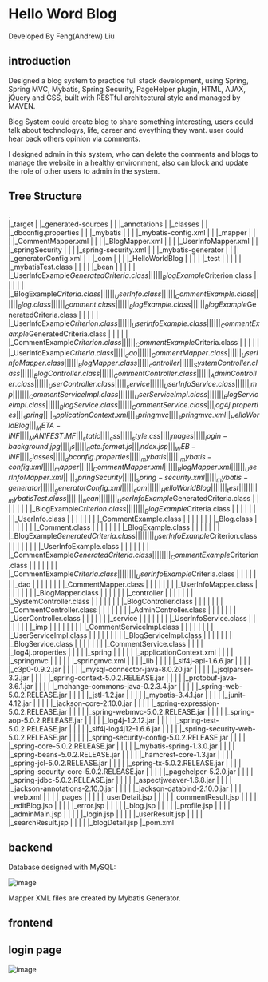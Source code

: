# Hello Word Blog
Developed By Feng(Andrew) Liu
## introduction 
Designed a blog system to practice full stack development, using Spring, Spring MVC, Mybatis, Spring Security, PageHelper plugin, HTML, AJAX, jQuery and CSS, built with RESTful architectural style and managed by MAVEN.

Blog System could create blog to share something interesting, users could talk about technologys, life, career and eveything they want. user could hear back others opinion via comments.

I designed admin in this system, who can delete the comments and blogs to manage the website in a healthy environment, also can block and update the role of other users to admin in the system.

## Tree Structure
.<br/>
|_target
| |_generated-sources
| | |_annotations
| |_classes
| | |_dbconfig.properties
| | |_mybatis
| | | |_mybatis-config.xml
| | |_mapper
| | | |_CommentMapper.xml
| | | |_BlogMapper.xml
| | | |_UserInfoMapper.xml
| | |_springSecurity
| | | |_spring-security.xml
| | |_mybatis-generator
| | | |_generatorConfig.xml
| | |_com
| | | |_HelloWorldBlog
| | | | |_test
| | | | | |_mybatisTest.class
| | | | |_bean
| | | | | |_UserInfoExample$GeneratedCriteria.class
| | | | | |_BlogExample$Criterion.class
| | | | | |_BlogExample$Criteria.class
| | | | | |_UserInfo.class
| | | | | |_CommentExample.class
| | | | | |_Blog.class
| | | | | |_Comment.class
| | | | | |_BlogExample.class
| | | | | |_BlogExample$GeneratedCriteria.class
| | | | | |_UserInfoExample$Criterion.class
| | | | | |_UserInfoExample.class
| | | | | |_CommentExample$GeneratedCriteria.class
| | | | | |_CommentExample$Criterion.class
| | | | | |_CommentExample$Criteria.class
| | | | | |_UserInfoExample$Criteria.class
| | | | |_dao
| | | | | |_CommentMapper.class
| | | | | |_UserInfoMapper.class
| | | | | |_BlogMapper.class
| | | | |_controller
| | | | | |_SystemController.class
| | | | | |_BlogController.class
| | | | | |_CommentController.class
| | | | | |_AdminController.class
| | | | | |_UserController.class
| | | | |_service
| | | | | |_UserInfoService.class
| | | | | |_imp
| | | | | | |_CommentServiceImpl.class
| | | | | | |_UserServiceImpl.class
| | | | | | |_BlogServiceImpl.class
| | | | | |_BlogService.class
| | | | | |_CommentService.class
| | |_log4j.properties
| | |_spring
| | | |_applicationContext.xml
| | |_springmvc
| | | |_springmvc.xml
| |_HelloWorldBlog
| | |_META-INF
| | | |_MANIFEST.MF
| | |_static
| | | |_css
| | | | |_style.css
| | | |_images
| | | | |_login-background.jpg
| | | |_js
| | | | |_date.format.js
| | |_index.jsp
| | |_WEB-INF
| | | |_classes
| | | | |_dbconfig.properties
| | | | |_mybatis
| | | | | |_mybatis-config.xml
| | | | |_mapper
| | | | | |_CommentMapper.xml
| | | | | |_BlogMapper.xml
| | | | | |_UserInfoMapper.xml
| | | | |_springSecurity
| | | | | |_spring-security.xml
| | | | |_mybatis-generator
| | | | | |_generatorConfig.xml
| | | | |_com
| | | | | |_HelloWorldBlog
| | | | | | |_test
| | | | | | | |_mybatisTest.class
| | | | | | |_bean
| | | | | | | |_UserInfoExample$GeneratedCriteria.class
| | | | | | | |_BlogExample$Criterion.class
| | | | | | | |_BlogExample$Criteria.class
| | | | | | | |_UserInfo.class
| | | | | | | |_CommentExample.class
| | | | | | | |_Blog.class
| | | | | | | |_Comment.class
| | | | | | | |_BlogExample.class
| | | | | | | |_BlogExample$GeneratedCriteria.class
| | | | | | | |_UserInfoExample$Criterion.class
| | | | | | | |_UserInfoExample.class
| | | | | | | |_CommentExample$GeneratedCriteria.class
| | | | | | | |_CommentExample$Criterion.class
| | | | | | | |_CommentExample$Criteria.class
| | | | | | | |_UserInfoExample$Criteria.class
| | | | | | |_dao
| | | | | | | |_CommentMapper.class
| | | | | | | |_UserInfoMapper.class
| | | | | | | |_BlogMapper.class
| | | | | | |_controller
| | | | | | | |_SystemController.class
| | | | | | | |_BlogController.class
| | | | | | | |_CommentController.class
| | | | | | | |_AdminController.class
| | | | | | | |_UserController.class
| | | | | | |_service
| | | | | | | |_UserInfoService.class
| | | | | | | |_imp
| | | | | | | | |_CommentServiceImpl.class
| | | | | | | | |_UserServiceImpl.class
| | | | | | | | |_BlogServiceImpl.class
| | | | | | | |_BlogService.class
| | | | | | | |_CommentService.class
| | | | |_log4j.properties
| | | | |_spring
| | | | | |_applicationContext.xml
| | | | |_springmvc
| | | | | |_springmvc.xml
| | | |_lib
| | | | |_slf4j-api-1.6.6.jar
| | | | |_c3p0-0.9.2.jar
| | | | |_mysql-connector-java-8.0.20.jar
| | | | |_jsqlparser-3.2.jar
| | | | |_spring-context-5.0.2.RELEASE.jar
| | | | |_protobuf-java-3.6.1.jar
| | | | |_mchange-commons-java-0.2.3.4.jar
| | | | |_spring-web-5.0.2.RELEASE.jar
| | | | |_jstl-1.2.jar
| | | | |_mybatis-3.4.1.jar
| | | | |_junit-4.12.jar
| | | | |_jackson-core-2.10.0.jar
| | | | |_spring-expression-5.0.2.RELEASE.jar
| | | | |_spring-webmvc-5.0.2.RELEASE.jar
| | | | |_spring-aop-5.0.2.RELEASE.jar
| | | | |_log4j-1.2.12.jar
| | | | |_spring-test-5.0.2.RELEASE.jar
| | | | |_slf4j-log4j12-1.6.6.jar
| | | | |_spring-security-web-5.0.2.RELEASE.jar
| | | | |_spring-security-config-5.0.2.RELEASE.jar
| | | | |_spring-core-5.0.2.RELEASE.jar
| | | | |_mybatis-spring-1.3.0.jar
| | | | |_spring-beans-5.0.2.RELEASE.jar
| | | | |_hamcrest-core-1.3.jar
| | | | |_spring-jcl-5.0.2.RELEASE.jar
| | | | |_spring-tx-5.0.2.RELEASE.jar
| | | | |_spring-security-core-5.0.2.RELEASE.jar
| | | | |_pagehelper-5.2.0.jar
| | | | |_spring-jdbc-5.0.2.RELEASE.jar
| | | | |_aspectjweaver-1.6.8.jar
| | | | |_jackson-annotations-2.10.0.jar
| | | | |_jackson-databind-2.10.0.jar
| | | |_web.xml
| | | |_pages
| | | | |_userDetail.jsp
| | | | |_commentResult.jsp
| | | | |_editBlog.jsp
| | | | |_error.jsp
| | | | |_blog.jsp
| | | | |_profile.jsp
| | | | |_adminMain.jsp
| | | | |_login.jsp
| | | | |_userResult.jsp
| | | | |_searchResult.jsp
| | | | |_blogDetail.jsp
|_pom.xml

## backend
Database designed with MySQL:

![image](https://github.com/fengliu1227/HelloWorldBlog/blob/master/eer.jpg)

Mapper XML files are created by Mybatis Generator.


## frontend
## login page
![image](https://github.com/fengliu1227/HelloWorldBlog/blob/master/login.jpg)

